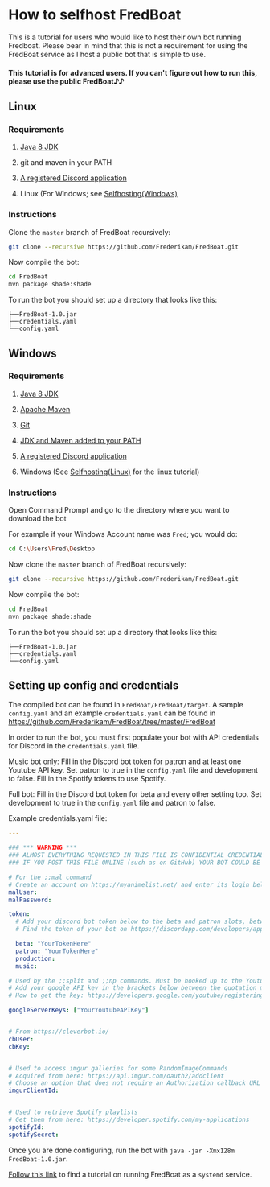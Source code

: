 # How to selfhost FredBoat
This is a tutorial for users who would like to host their own bot running Fredboat. Please bear in mind that this is not a requirement for using the FredBoat service as I host a public bot that is simple to use.

#### This tutorial is for advanced users. If you can't figure out how to run this, please use the public FredBoat♪♪

## Linux

### Requirements

1. [Java 8 JDK](http://www.oracle.com/technetwork/java/javase/downloads/jdk8-downloads-2133151.html)

2. git and maven in your PATH

3. [A registered Discord application](https://github.com/reactiflux/discord-irc/wiki/Creating-a-discord-bot-&-getting-a-token)

4. Linux (For Windows; see [Selfhosting(Windows)](http://fredboat.com/docs/selfhosting#Windows)

### Instructions
Clone the `master` branch of FredBoat recursively:

```sh
git clone --recursive https://github.com/Frederikam/FredBoat.git
```

Now compile the bot:

```sh
cd FredBoat
mvn package shade:shade
```

To run the bot you should set up a directory that looks like this:

```
├──FredBoat-1.0.jar
├──credentials.yaml
└──config.yaml
```

## Windows

### Requirements

1. [Java 8 JDK](http://www.oracle.com/technetwork/java/javase/downloads/jdk8-downloads-2133151.html)

2. [Apache Maven](https://maven.apache.org/install.html)

3. [Git](https://www.atlassian.com/git/tutorials/install-git#windows)

4. [JDK and Maven added to your PATH](https://www.tutorialspoint.com/maven/maven_environment_setup.htm)

5. [A registered Discord application](https://github.com/reactiflux/discord-irc/wiki/Creating-a-discord-bot-&-getting-a-token)

6. Windows (See [Selfhosting(Linux)](https://fredboat.com/docs/selfhosting#Linux) for the linux tutorial)

### Instructions
Open Command Prompt and go to the directory where you want to download the bot

For example if your Windows Account name was `Fred`; you would do:

```sh
cd C:\Users\Fred\Desktop
```

Now clone the `master` branch of FredBoat recursively:

```sh
git clone --recursive https://github.com/Frederikam/FredBoat.git
```

Now compile the bot:

```sh
cd FredBoat
mvn package shade:shade
```

To run the bot you should set up a directory that looks like this:

```
├──FredBoat-1.0.jar
├──credentials.yaml
└──config.yaml
```

## Setting up config and credentials

The compiled bot can be found in `FredBoat/FredBoat/target`. A sample `config.yaml` and an example `credentials.yaml` can be found in https://github.com/Frederikam/FredBoat/tree/master/FredBoat

In order to run the bot, you must first populate your bot with API credentials for Discord in the `credentials.yaml` file.

Music bot only: Fill in the Discord bot token for patron and at least one Youtube API key. Set patron to true in the `config.yaml` file and development to false. Fill in the Spotify tokens to use Spotify.

Full bot: Fill in the Discord bot token for beta and every other setting too. Set development to true in the `config.yaml` file and patron to false.

Example credentials.yaml file:

```yaml
---

### *** WARNING ***
### ALMOST EVERYTHING REQUESTED IN THIS FILE IS CONFIDENTIAL CREDENTIALS
### IF YOU POST THIS FILE ONLINE (such as on GitHub) YOUR BOT COULD BE COMPROMISED

# For the ;;mal command
# Create an account on https://myanimelist.net/ and enter its login below
malUser:
malPassword:

token:
  # Add your discord bot token below to the beta and patron slots, between the quotation marks
  # Find the token of your bot on https://discordapp.com/developers/applications/me

  beta: "YourTokenHere"
  patron: "YourTokenHere"
  production: 
  music:

# Used by the ;;split and ;;np commands. Must be hooked up to the Youtube Data API.
# Add your google API key in the brackets below between the quotation marks
# How to get the key: https://developers.google.com/youtube/registering_an_application

googleServerKeys: ["YourYoutubeAPIKey"]


# From https://cleverbot.io/
cbUser:
cbKey:


# Used to access imgur galleries for some RandomImageCommands
# Acquired from here: https://api.imgur.com/oauth2/addclient
# Choose an option that does not require an Authorization callback URL
imgurClientId:


# Used to retrieve Spotify playlists
# Get them from here: https://developer.spotify.com/my-applications
spotifyId:
spotifySecret:
```

Once you are done configuring, run the bot with `java -jar -Xmx128m FredBoat-1.0.jar`.


[Follow this link](https://fredboat.com/docs/systemdservice) to find a tutorial on running FredBoat as a `systemd` service.
